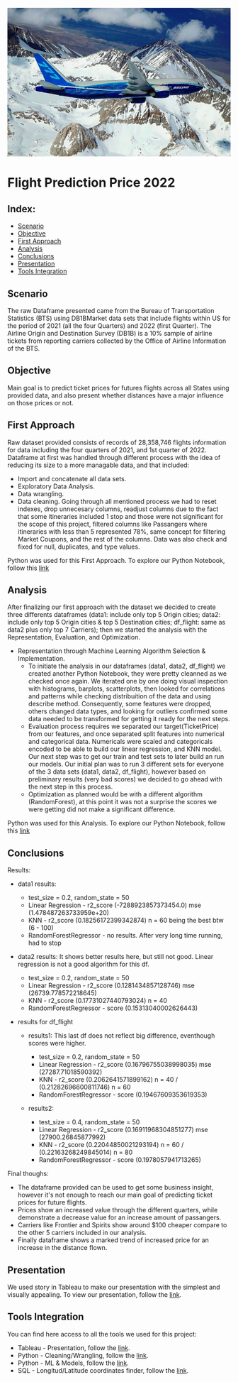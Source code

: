![Flight Image](https://github.com/GitHub4lrg/Flight_Market_2022/blob/images/Boening%20_777_%20wikimedia.jpg?raw=true)
# Flight Prediction Price 2022

## Index:

- [Scenario](#scenario)
- [Objective](#objective)
- [First Approach](#first-approach)
- [Analysis](#analysis)
-	[Conclusions](#conclusions)
-	[Presentation](#presentation)
-	[Tools Integration](#tools-integration)
 
## Scenario

The raw Dataframe presented came from the Bureau of Transportation Statistics (BTS) using DB1BMarket data sets that include flights within US for the period of 2021 (all the four Quarters) and 2022 (first Quarter). The Airline Origin and Destination Survey (DB1B) is a 10% sample of airline tickets from reporting carriers collected by the Office of Airline Information of the BTS.

## Objective

Main goal is to predict ticket prices for futures flights across all States using provided data, and also present whether distances have a major influence on those prices or not.

## First Approach

Raw dataset provided consists of records of 28,358,746 flights information for data including the four quarters of 2021, and 1st quarter of 2022. Dataframe at first was handled through different process with the idea of reducing its size to a more managable data, and that included:
- Import and concatenate all data sets.
- Exploratory Data Analysis.
- Data wrangling.
- Data cleaning.
Going through all mentioned process we had to reset indexes, drop unnecesary columns, readjust columns due to the fact that some itineraries included 1 stop and those were not significant for the scope of this project, filtered columns like Passangers where itineraries with less than 5 represented 78%, same concept for filtering Market Coupons, and the rest of the columns. Data was also check and fixed for null, duplicates, and type values.

Python was used for this First Approach. To explore our Python Notebook, follow this [link](https://github.com/GitHub4lrg/Flight_Market_2022/blob/main/Python/Flight_Market_2022.ipynb)

## Analysis

After finalizing our first approach with the dataset we decided to create three differents dataframes (data1: include only top 5 Origin cities; data2: include only top 5 Origin cities & top 5 Destination cities; df_flight: same as data2 plus only top 7 Carriers); then we started the analysis with the Representation, Evaluation, and Optimization.

- Representation through Machine Learning Algorithm Selection & Implementation.
  - To initiate the analysis in our dataframes (data1, data2, df_flight) we created another Python Notebook, they were pretty cleanned as we checked once again. We iterated one by one doing visual inspection with histograms, barplots, scatterplots, then looked for correlations and patterns while checking distribuition of the data and using describe method. Consequently, some features were dropped, others changed data types, and looking for outliers confirmed some data needed to be transformed for getting it ready for the next steps.
  - Evaluation process requires we separated our target(TicketPrice) from our features, and once separated split features into numerical and categorical data. Numericals were scaled and categoricals encoded to be able to build our linear regression, and KNN model. Our next step was to get our train and test sets to later build an run our models. Our initial plan was to run 3 different sets for everyone of the 3 data sets (data1, data2, df_flight), however based on preliminary results (very bad scores) we decided to go ahead with the next step in this process.
  - Optimization as planned would be with a different algorithm (RandomForest), at this point it was not a surprise the scores we were getting did not make a significant difference.

Python was used for this Analysis. To explore our Python Notebook, follow this [link]()

## Conclusions

Results:
 - data1 results:

   - test_size = 0.2, random_state = 50
   - Linear Regression - r2_score (-7288923857373454.0)   mse (1.478487263733959e+20)
   - KNN - r2_score (0.18256172399342874)  n = 60 being the best btw (6 - 100)
   - RandomForestRegressor - no results. After very long time running, had to stop

 - data2 results: It shows better results here, but still not good. Linear regression is not a good algorithm for this df.

   - test_size = 0.2, random_state = 50
   - Linear Regression - r2_score (0.1281434857128746)   mse (26739.778572218645)
   - KNN - r2_score (0.17731027440793024)  n = 40
   - RandomForestRegressor - score (0.15313040002626443)

 - results for df_flight

   - results1: This last df does not reflect big difference, eventhough scores were higher.

      - test_size = 0.2, random_state = 50
      - Linear Regression - r2_score (0.16796755038998035)   mse (27287.71018590392)
      - KNN - r2_score (0.2062641571899162)  n = 40 /  (0.21282696600811746)  n = 60  
      - RandomForestRegressor - score (0.19467609353619353)

   - results2:

       - test_size = 0.4, random_state = 50
       - Linear Regression - r2_score (0.16911968304851277)   mse (27900.26845877992)
       - KNN - r2_score (0.22044850021293194)  n = 60 /  (0.22163268249845014)  n = 80  
       - RandomForestRegressor - score (0.1978057941713265)

Final thoughs: 
 - The dataframe provided can be used to get some business insight, however it's not enough to reach our main goal of predicting ticket prices for future flights.
 - Prices show an increased value through the different quarters, while demonstrate a decrease value for an increase amount of passangers.
 - Carriers like Frontier and Spirits show around $100 cheaper compare to the other 5 carriers included in our analysis.
 - Finally dataframe shows a marked trend of increased price for an increase in the distance flown.

## Presentation

We used story in Tableau to make our presentation with the simplest and visually appealing. To view our presentation, follow the [link]().

## Tools Integration

You can find here access to all the tools we used for this project:

 -	Tableau - Presentation, follow the [link]().
 -	Python - Cleaning/Wrangling, follow the [link]().
 -	Python - ML & Models, follow the [link]().
 -	SQL - Longitud/Latitude coordinates finder, follow the [link]().
